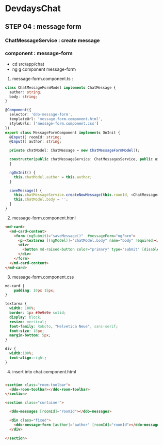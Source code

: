 # DevdaysChat

## STEP 04 : message form

### ChatMessageService : create message



### component : message-form
- cd src/app/chat
- ng g component message-form

1. message-form.component.ts :

```typescript
class ChatMessageFormModel implements ChatMessage {
  author: string;
  body: string;
}

@Component({
  selector: 'ddo-message-form',
  templateUrl: 'message-form.component.html',
  styleUrls: ['message-form.component.css']
})
export class MessageFormComponent implements OnInit {
  @Input() roomId: string;
  @Input() author: string;

  private chatModel: ChatMessage = new ChatMessageFormModel();

  constructor(public chatMessageService: ChatMessagesService, public userService: UserService) {
  }

  ngOnInit() {
    this.chatModel.author = this.author;
  }

  saveMessage() {
    this.chatMessageService.createNewMessage(this.roomId, <ChatMessage> this.chatModel);
    this.chatModel.body = '';
  }
}
```

2. message-form.component.html

```html
<md-card>
  <md-card-content>
    <form (ngSubmit)="saveMessage()"  #messageForm="ngForm">
      <p><textarea [(ngModel)]="chatModel.body" name="body" required></textarea></p>
      <div>
        <button md-raised-button color="primary" type="submit" [disabled]="!messageForm.form.valid">Send</button>
      </div>
    </form>
  </md-card-content>
</md-card>
```

3. message-form.component.css

```css
md-card {
    padding: 10px 15px;
}

textarea {
  width: 100%;
  border: 1px #9e9e9e solid;
  display: block;
  resize: vertical;
  font-family: Roboto, "Helvetica Neue", sans-serif;
  font-size: 18px;
  margin-bottom: 5px;
}

div {
  width:100%;
  text-align:right;
}
```

4. insert into chat.component.html
```html

<section class="room-toolbar">
  <ddo-room-toolbar></ddo-room-toolbar>
</section>

<section class="container">

  <ddo-messages [roomId]="roomId"></ddo-messages>

  <div class="fixed">
    <ddo-message-form [author]="author" [roomId]="roomId"></ddo-message-form>
  </div>

</section>
```
